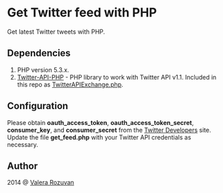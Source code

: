 # Get Twitter feed with PHP

Get latest Twitter tweets with PHP.

## Dependencies

1. PHP version 5.3.x.
2. [Twitter-API-PHP](http://github.com/j7mbo/twitter-api-php) - PHP library to
work with Twitter API v1.1. Included in this repo as [TwitterAPIExchange.php](TwitterAPIExchange.php).

## Configuration

Please obtain **oauth_access_token**, **oauth_access_token_secret**,
**consumer_key**, and **consumer_secret** from the
[Twitter Developers](https://dev.twitter.com/) site. Update the file
**get_feed.php** with your Twitter API credentials as necessary.

## Author

2014 @ [Valera Rozuvan](https://valera.rozuvan.net/)
